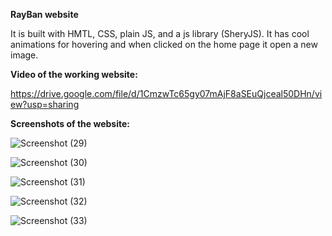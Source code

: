 **RayBan website**

It is built with HMTL, CSS, plain JS, and a js library (SheryJS).
It has cool animations for hovering and when clicked on the home page it open a new image.


**Video of the working website:**

https://drive.google.com/file/d/1CmzwTc65gy07mAjF8aSEuQjceal50DHn/view?usp=sharing






**Screenshots of the website:**

![Screenshot (29)](https://github.com/Aniket-3103/RayBan/assets/152020923/095d58c0-7908-498d-8eeb-d24419995163)


![Screenshot (30)](https://github.com/Aniket-3103/RayBan/assets/152020923/70faa8d9-c0e5-4fe6-b56e-139d4cfdf4cd)


![Screenshot (31)](https://github.com/Aniket-3103/RayBan/assets/152020923/2a608859-981d-4257-b39d-7275c87a5602)


![Screenshot (32)](https://github.com/Aniket-3103/RayBan/assets/152020923/b08b9ead-b806-4f12-8ec5-b916035d484b)


![Screenshot (33)](https://github.com/Aniket-3103/RayBan/assets/152020923/865935fe-d0d8-443b-a9a0-95ad68240da9)














